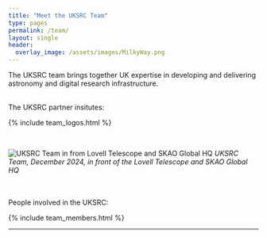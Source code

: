 ```yaml
---
title: "Meet the UKSRC Team"
type: pages
permalink: /team/
layout: single
header:
  overlay_image: /assets/images/MilkyWay.png
---
```

The UKSRC team brings together UK expertise in developing and delivering astronomy and digital research infrastructure.

<br>
The UKSRC partner insitutes:


{% include team_logos.html %}

<br>

![UKSRC Team in from Lovell Telescope and SKAO Global HQ](/assets/images/teamphotos/UKSRC_Dec2024_2.png)
*UKSRC Team, December 2024, in front of the Lovell Telescope and SKAO Global HQ*

<br><br>
People involved in the UKSRC:


{% include team_members.html %}
  
---
